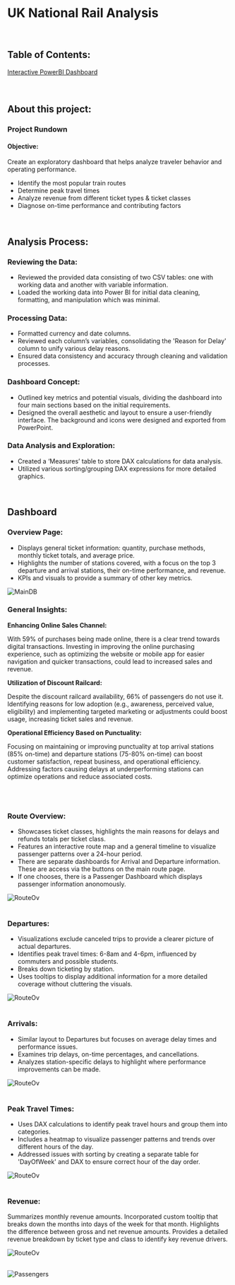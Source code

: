 # UK National Rail Analysis
<br>

## Table of Contents:
[Interactive PowerBI Dashboard](https://mavenanalytics.io/project/15152)<br>
<br></br>
## About this project:

### Project Rundown
#### Objective:
Create an exploratory dashboard that helps analyze traveler behavior and operating performance.
<ul>
<li>Identify the most popular train routes</li>
<li>Determine peak travel times</li>
<li>Analyze revenue from different ticket types & ticket classes</li>
<li>Diagnose on-time performance and contributing factors</li>
</ul>
<br>


## Analysis Process:
### Reviewing the Data:
<ul>
<li>Reviewed the provided data consisting of two CSV tables: one with working data and another with variable information.</li>
<li>Loaded the working data into Power BI for initial data cleaning, formatting, and manipulation which was minimal.</li>
</ul>  
<p>
  
### Processing Data:
<ul>
<li>Formatted currency and date columns.</li>
<li>Reviewed each column’s variables, consolidating the 'Reason for Delay' column to unify various delay reasons.</li>
<li>Ensured data consistency and accuracy through cleaning and validation processes.</li>
</ul>
<p></p>
  
### Dashboard Concept:
<ul>
<li>Outlined key metrics and potential visuals, dividing the dashboard into four main sections based on the initial requirements.</li>
<li>Designed the overall aesthetic and layout to ensure a user-friendly interface. The background and icons were designed and exported from PowerPoint.</li>
</ul>
<p></p>

### Data Analysis and Exploration:
<ul>
<li>Created a ‘Measures’ table to store DAX calculations for data analysis.</li>
<li>Utilized various sorting/grouping DAX expressions for more detailed graphics.</li>
</ul>
<br>

## Dashboard
### Overview Page:
<ul>
<li>Displays general ticket information: quantity, purchase methods, monthly ticket totals, and average price.</li>
<li>Highlights the number of stations covered, with a focus on the top 3 departure and arrival stations, their on-time performance, and revenue.</li>
<li>KPIs and visuals to provide a summary of other key metrics.</li>
</ul>
<p></p>

![MainDB](https://github.com/julyndav/PowerBI/blob/main/UK_National_Rail/Images/UKRail%20Img1.png)

### General Insights: 
<b>Enhancing Online Sales Channel:</b>

With 59% of purchases being made online, there is a clear trend towards digital transactions. Investing in improving the online purchasing experience, such as optimizing the website or mobile app for easier navigation and quicker transactions, could lead to increased sales and revenue.

<b>Utilization of Discount Railcard:</b>

Despite the discount railcard availability, 66% of passengers do not use it. Identifying reasons for low adoption (e.g., awareness, perceived value, eligibility) and implementing targeted marketing or adjustments could boost usage, increasing ticket sales and revenue.

<b>Operational Efficiency Based on Punctuality:</b>

Focusing on maintaining or improving punctuality at top arrival stations (85% on-time) and departure stations (75-80% on-time) can boost customer satisfaction, repeat business, and operational efficiency. Addressing factors causing delays at underperforming stations can optimize operations and reduce associated costs.

<br></br>

### Route Overview:
<ul>
<li>Showcases ticket classes, highlights the main reasons for delays and refunds totals per ticket class.</li>
<li>Features an interactive route map and a general timeline to visualize passenger patterns over a 24-hour period.</li>
<li>There are separate dashboards for Arrival and Departure information. These are access via the buttons on the main route page.</li>
<li>If one chooses, there is a Passenger Dashboard which displays passenger information anonomously.</li>  
</ul>
<p></p>

![RouteOv](https://github.com/julyndav/PowerBI/blob/main/UK_National_Rail/Images/Route_Overview.png)
<br></br>


### Departures:
<ul>
<li>Visualizations exclude canceled trips to provide a clearer picture of actual departures.</li>
<li>Identifies peak travel times: 6-8am and 4-6pm, influenced by commuters and possible students.</li>
<li>Breaks down ticketing by station.</li>
<li>Uses tooltips to display additional information for a more detailed coverage without cluttering the visuals.</li>
</ul>
<p></p>

![RouteOv](https://github.com/julyndav/PowerBI/blob/main/UK_National_Rail/Images/Departures.png)
<br></br>


### Arrivals:
<ul>
<li>Similar layout to Departures but focuses on average delay times and performance issues.</li>
<li>Examines trip delays, on-time percentages, and cancellations.</li>
<li>Analyzes station-specific delays to highlight where performance improvements can be made.</li>
</ul>
<p></p>

![RouteOv](https://github.com/julyndav/PowerBI/blob/main/UK_National_Rail/Images/Arrivals.png)
<br></br>


### Peak Travel Times:
<ul>
<li>Uses DAX calculations to identify peak travel hours and group them into categories.</li>
<li>Includes a heatmap to visualize passenger patterns and trends over different hours of the day.</li>
<li>Addressed issues with sorting by creating a separate table for 'DayOfWeek' and DAX to ensure correct hour of the day order.</li>
</ul>
<p></p>

![RouteOv](https://github.com/julyndav/PowerBI/blob/main/UK_National_Rail/Images/Time_Perf.png)
<br></br>


### Revenue:

Summarizes monthly revenue amounts. Incorporated custom tooltip that breaks down the months into days of the week for that month.
Highlights the difference between gross and net revenue amounts.
Provides a detailed revenue breakdown by ticket type and class to identify key revenue drivers.

![RouteOv](https://github.com/julyndav/PowerBI/blob/main/UK_National_Rail/Images/Revenue_DB.png)
<br></br>


![Passengers](https://github.com/julyndav/PowerBI/blob/main/UK_National_Rail/Images/Passenger_DB.png)
